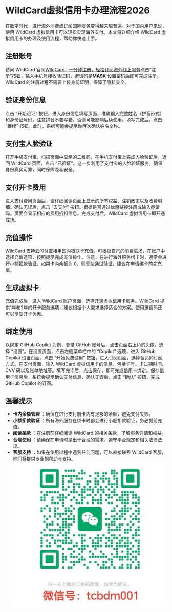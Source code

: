 # WildCard虚拟信用卡办理流程2026

在数字时代，进行海外消费或订阅国际服务变得越来越普遍。对于国内用户来说，使用 WildCard 虚拟信用卡可以轻松实现海外支付。本文将详细介绍 WildCard 虚拟信用卡的办理及使用流程，帮助你快速上手。

## 注册账号

访问 WildCard 官网[WildCard | 一分钟注册，轻松订阅海外线上服务](https://bewildcard.com/i/MASK)点击“注册”按钮，输入手机号接收验证码，邀请码是**MASK** 设置密码后即可完成注册。WildCard 的注册过程不需要上传身份证明，保障了隐私安全。

## 验证身份信息

点击 “开始验证” 按钮，进入身份信息填写页面，准确输入完整姓名（拼音形式）和身份证号码，注意拼音不要写错，否则可能影响后续使用。填写完成后，点击 “继续” 按钮。此时，系统可能会提示你再次确认姓名全称。

## 支付宝人脸验证

打开手机支付宝，扫描页面中显示的二维码，在手机支付宝上完成人脸验证后，返回 WildCard 页面，点击 “已验证”。这一步利用了支付宝的人脸验证服务，确保身份真实可靠，同时保障隐私安全。

## 支付开卡费用

进入支付费用页面后，请仔细阅读页面上显示的所有权益、注销政策以及收费明细。确认无误后，点击 “去支付” 按钮。根据是否通过优惠链接注册或输入邀请码，页面会显示相应的费用折扣信息。完成支付后，WildCard 虚拟信用卡即开通成功。

## 充值操作

WildCard 支持云闪付直接用国内银联卡充值。可根据自己的消费需求，在账户中选择充值选项，按照提示完成充值操作。注意，在进行海外服务绑卡时，通常会进行小额扣款验证，如果卡内余额为 0，则无法通过验证，建议在申请绑卡前先充值。

## 生成虚拟卡

充值完成后，进入 WildCard 账户页面，选择开通虚拟信用卡服务。WildCard 提供1年和2年的开卡服务选项，建议根据个人需求选择适合的方案。使用邀请码还可以享受开卡优惠。

## 绑定使用

以绑定 GitHub Copilot 为例，登录 GitHub 账号后，点击页面右上角的头像，选择 “设置”。在设置页面，点击左侧菜单栏中的 “Copilot” 选项，进入 GitHub Copilot 设置页面。点击 “开始免费试用” 按钮，进入订阅页面，选择合适的订阅方式。在支付页面，输入 WildCard 虚拟信用卡的信息，包括卡号、卡过期时间、CVV 码以及账单地址等。填写完毕后，点击保存，即可完成信用卡绑定。保存信用卡信息后，系统会提示确认支付信息，确认无误后，点击 “确认” 按钮，完成 GitHub Copilot 的订阅。

## 温馨提示

- **卡内余额管理** ：确保在进行支付前卡内有足够的余额，避免支付失败。
- **小额扣款验证** ：所有海外服务在绑卡时都会进行小额扣款验证，务必提前充值。
- **阅读条款** ：在注册前仔细阅读 WildCard 的相关条款，了解服务详情和权益。
- **合理使用** ：请确保在申请时是出于合理的需求，遵守平台规定和相关法律法规。
- **客服支持** ：如果在使用过程中遇到任何问题，可以直接联系 WildCard 客服，他们将提供专业的帮助与支持。
![微信图片](/images/wechat.jpg)
